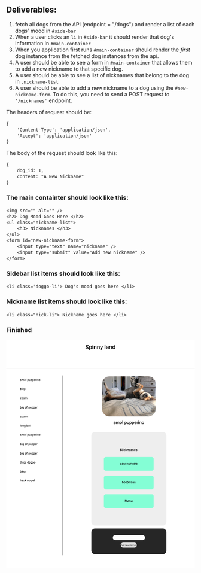 ## Deliverables:

1. fetch all dogs from the API (endpoint = "/dogs") and render a list of each dogs' mood in `#side-bar`
2. When a user clicks an `li` in `#side-bar` it should render that dog's information in `#main-container`
3. When you application first runs `#main-container` should render the _first_ dog instance from the fetched dog instances from the api.
4. A user should be able to see a form in `#main-container` that allows them to add a new nickname to that specific dog.
5. A user should be able to see a list of nicknames that belong to the dog in `.nickname-list`
6. A user should be able to add a new nickname to a dog using the `#new-nickname-form`. To do this, you need to send a POST request to `'/nicknames'` endpoint.

The headers of request should be:

```
{
    'Content-Type': 'application/json',
    'Accept': 'application/json'
}
```

The body of the request should look like this:

```
{
    dog_id: 1,
    content: "A New Nickname"
}
```

### The main containter should look like this:

```
<img src="" alt="" />
<h2> Dog Mood Goes Here </h2>
<ul class="nickname-list">
    <h3> Nicknames </h3>
</ul>
<form id="new-nickname-form">
    <input type="text" name="nickname" />
    <input type="submit" value="Add new nickname" />
</form>
```

### Sidebar list items should look like this:

```
<li class='doggo-li'> Dog's mood goes here </li>

```

### Nickname list items should look like this:

```
<li class="nick-li"> Nickname goes here </li>

```

### Finished

![done](./done-1.png)
